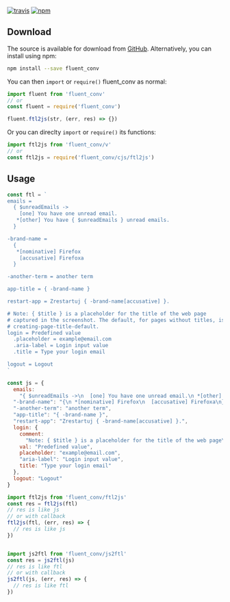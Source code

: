 [![travis](https://img.shields.io/travis/locize/fluent_conv.svg)](https://travis-ci.org/locize/fluent_conv) [![npm](https://img.shields.io/npm/v/fluent_conv.svg)](https://npmjs.org/package/fluent_conv)

## Download

The source is available for download from
[GitHub](https://github.com/locize/fluent_conv/archive/master.zip).
Alternatively, you can install using npm:

```sh
npm install --save fluent_conv
```

You can then `import` or `require()` fluent_conv as normal:

```js
import fluent from 'fluent_conv'
// or
const fluent = require('fluent_conv')

fluent.ftl2js(str, (err, res) => {})
```

Or you can direclty `import` or `require()` its functions:

```js
import ftl2js from 'fluent_conv/v'
// or
const ftl2js = require('fluent_conv/cjs/ftl2js')
```

## Usage

```js
const ftl = `
emails =
  { $unreadEmails ->
    [one] You have one unread email.
   *[other] You have { $unreadEmails } unread emails.
  }

-brand-name =
  {
   *[nominative] Firefox
    [accusative] Firefoxa
  }

-another-term = another term

app-title = { -brand-name }

restart-app = Zrestartuj { -brand-name[accusative] }.

# Note: { $title } is a placeholder for the title of the web page
# captured in the screenshot. The default, for pages without titles, is
# creating-page-title-default.
login = Predefined value
  .placeholder = example@email.com
  .aria-label = Login input value
  .title = Type your login email

logout = Logout
`

const js = {
  emails:
    "{ $unreadEmails ->\n  [one] You have one unread email.\n *[other] You have { $unreadEmails } unread emails.\n}",
  "-brand-name": "{\n *[nominative] Firefox\n  [accusative] Firefoxa\n}",
  "-another-term": "another term",
  "app-title": "{ -brand-name }",
  "restart-app": "Zrestartuj { -brand-name[accusative] }.",
  login: {
    comment:
      "Note: { $title } is a placeholder for the title of the web page\ncaptured in the screenshot. The default, for pages without titles, is\ncreating-page-title-default.",
    val: "Predefined value",
    placeholder: "example@email.com",
    "aria-label": "Login input value",
    title: "Type your login email"
  },
  logout: "Logout"
}

import ftl2js from 'fluent_conv/ftl2js'
const res = ftl2js(ftl)
// res is like js
// or with callback
ftl2js(ftl, (err, res) => {
  // res is like js
})


import js2ftl from 'fluent_conv/js2ftl'
const res = js2ftl(js)
// res is like ftl
// or with callback
js2ftl(js, (err, res) => {
  // res is like ftl
})
```
